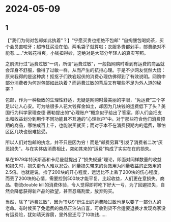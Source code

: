 # 2024-05-09

## 1


【"我们为何对包邮如此执着"？】"宁愿买贵也拒绝不包邮" “自掏腰包喝奶茶，买个会员直咬牙；超市狂买没在怕，两毛袋子就算啦；衣服多贵都剁手，邮费绝对不能有……”大钱花得爽，小钱扣得妙，这绝对是大部分年轻人的真实写照。

之前流行过“运费过敏”一词，所谓“运费过敏”，一般指网购时看到有运费的商品就会浑身不舒服，像得了过敏一样，从而产生的抗拒心理。于是不少网友恍然大悟：原来我得的是这种病！抠抠子们跌宕起伏的消费心理仿佛得到了有效说明。网购中部分消费者为何对包邮如此执着？而运费过敏的背后又有哪些不足为外人道的秘密？

包邮，作为一种极致的生理性舒适，无疑是网购时最美丽的字眼，“免运费”三个字足以让人心安。可为啥很多人花大钱挥金如土，却因为几块钱的运费低下了头？美国行为科学家理查德·赛勒提出的“心理账户”概念似乎给出了答案，即人们会把支出和收益划分到用作不同功能且不互通的“心理账户”中。对于那些符合他们消费预期的商品，哪怕成百上千，也能说买就买；而对于本不在消费预期内的运费，哪怕区区几块也很难接受。

所以人们对包邮的执念，并不只是因为穷！而是“邮费另算”引发了消费者二次“厌恶损失”。与在实体店消费相比，突如其来的“运费”构成了实实在在的损失。

早在1979年特沃斯基和卡尼曼就提出了“损失规避”理论，即面对同样数量的收益和损失时，损失更令人难以忍受。同量损失带来的负效用为同量收益的正效用的2.5倍。也就是说，捡了200块的开心程度，远远比不上丢了200块的伤心程度。而丢了200块的心情，需要捡到500块才能平复。比起收益，人们更在意损失。商品、物流double kill的消费体验，令人觉得即将吃下好大一亏，为了回避损失，自然会降低获得新产品的欲望，甚至忍痛割爱，放弃购买。

当然，除了“运费过敏”，因为“9块9”衍生出的运费险过敏也足以要了一部分人的老命。有时候买了免运费的商品正沾沾自喜，可收到货不合适要退换才发现商家没有运费险，犹如晴天霹雳，里外里还亏了10块钱……







